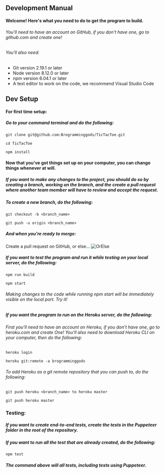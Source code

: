 ## Development Manual
#### Welcome! Here's what you need to do to get the program to build.
###### You'll need to have an account on GitHub, if you don't have one, go to github.com and create one!
###### You'll also need:
* Git	version 2.19.1 or later
* Node	version 8.12.0 or later
* npm	version 6.04.1 or later
* A text editor to work on the code, we recommend Visual Studio Code

## Dev Setup
#### For first time setup:
##### Go to your command terminal and do the following:

```
git clone git@github.com:Brogramminggods/TicTacToe.git

cd TicTacToe

npm install
```
#### Now that you've got things set up on your computer, you can change things whenever at will.
##### If you want to make any changes to the project, you should do so by creating a branch, working on the branch, and the create a pull request where another team member will have to review and accept the request.
##### To create a new branch, do the following:

```
git checkout -b <branch_name>

git push -u origin <branch_name>
```
##### And when you're ready to merge:
Create a pull request on GitHub, or else...
![OrElse](https://media.giphy.com/media/cFkiFMDg3iFoI/giphy.gif)
##### If you want to test the program and run it while testing on your local server, do the following:

```
npm run build

npm start
```
###### Making changes to the code while running npm start will be immediately visible on the local port. Try it!
##### If you want the program to run on the Heroku server, do the following:
###### First you'll need to have an account on Heroku, if you don't have one, go to heroku.com and create One! You'll also need to download Heroku CLI on your computer, then do the following:

```
heroku login

heroku git:remote -a brogramminggods
```
###### To add Heroku as a git remote repository that you can push to, do the following:

```
git push heroku <branch_name> to heroku master

git push heroku master
```
### Testing:
##### If you want to create end-to-end tests, create the tests in the Puppeteer folder in the root of the repository.
##### If you want to run all the test that are already created, do the following:

```
npm test
```
##### The command above will all tests, including tests using Puppeteer.